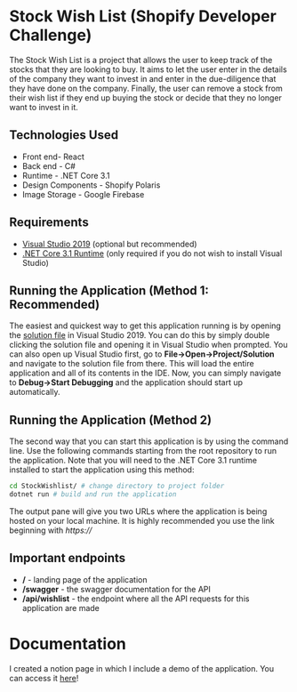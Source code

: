 # Stock Wish List (Shopify Developer Challenge)
The Stock Wish List is a project that allows the user to keep track of the stocks that they are looking to buy. It aims to let the user enter in the details of the company they want to invest in and enter in the due-diligence that they have done on the company. Finally, the user can remove a stock from their wish list if they end up buying the stock or decide that they no longer want to invest in it. 

## Technologies Used 
* Front end- React
* Back end - C#
* Runtime - .NET Core 3.1
* Design Components - Shopify Polaris
* Image Storage - Google Firebase

## Requirements 
* [Visual Studio 2019](https://visualstudio.microsoft.com/downloads/) (optional but recommended)
* [.NET Core 3.1 Runtime](https://dotnet.microsoft.com/download/dotnet-core/3.1) (only required if you do not wish to install Visual Studio)

## Running the Application (Method 1: Recommended)
The easiest and quickest way to get this application running is by opening the [solution file](StockWishlist.sln) in Visual Studio 2019. You can do this by simply double clicking the solution file and opening it in Visual Studio when prompted. You can also open up Visual Studio first, go to **File->Open->Project/Solution** and navigate to the solution file from there. This will load the entire application and all of its contents in the IDE. Now, you can simply navigate to **Debug->Start Debugging** and the application should start up automatically. 

## Running the Application (Method 2)
The second way that you can start this application is by using the command line. Use the following commands starting from the root repository to run the application. Note that you will need to the .NET Core 3.1 runtime installed to start the application using this method: 

```bash
cd StockWishlist/ # change directory to project folder
dotnet run # build and run the application
```
The output pane will give you two URLs where the application is being hosted on your local machine. It is highly recommended you use the link beginning with *https://* 

## Important endpoints
* **/** - landing page of the application
* **/swagger** - the swagger documentation for the API
* **/api/wishlist** - the endpoint where all the API requests for this application are made

# Documentation
I created a notion page in which I include a demo of the application. You can access it [here](https://www.notion.so/Stock-Wish-List-Project-Documentation-45a6a71f514f4a7da34fa1ab0cf15f45)!
